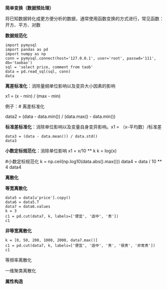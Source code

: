 **简单变换（数据预处理）**

将已知数据转化成更方便分析的数据，通常使用函数变换的方式进行，常见函数：开方、平方、对数

**数据规范化**

    import pymysql
    import pandas as pd
    import numpy as np
    conn = pymysql.connect(host='127.0.0.1', user='root', passwd='111', db='taobao')
    sql = 'select price, comment from taob'
    data = pd.read_sql(sql, conn)
    data

**离差标准化**：消除量纲单位影响以及变异大小因素的影响

x1 = (x - min) / (max - min)

例子：# 离差标准化

data2 = (data - data.min()) / (data.max() - data.min())

**标准差标准化**：消除单位影响以及变量自身变异影响。x1 = （x-平均数）/标准差

    data3 = (data - data.mean()) / data.std()
    data3

**小数定标规范化**：消除单位影响        x1 = x/10 ** k        k = log(x)

#小数定标规范化
k = np.ceil(np.log10(data.abs().max()))
data4 = data / 10 ** 4
data4

**离散化**

**等宽离散化**

    data5 = data[u'price'].copy()
    data6 = data5.T
    data7 = data6.values
    k = 3
    c1 = pd.cut(data7, k, labels=['便宜', '适中', '贵'])
    c1

**非等宽离散化**

    k = [0, 50, 200, 1000, 2000, data7.max()]
    c1 = pd.cut(data7, k, labels=['便宜', '适中', '贵', '很贵', '非常贵'])
    c1

等频率离散化

一维聚类离散化

**属性构造**